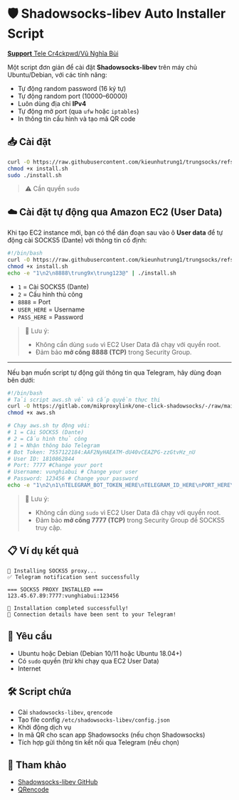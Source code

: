 # 🛡️ Shadowsocks-libev Auto Installer Script
[**Support** Tele Cr4ckpwd/Vũ Nghĩa Bùi](https://t.me/cr4ckpwd)

Một script đơn giản để cài đặt **Shadowsocks-libev** trên máy chủ Ubuntu/Debian, với các tính năng:
- Tự động random password (16 ký tự)
- Tự động random port (10000–60000)
- Luôn dùng địa chỉ **IPv4**
- Tự động mở port (qua `ufw` hoặc `iptables`)
- In thông tin cấu hình và tạo mã QR code

## 📥 Cài đặt

```bash
curl -O https://raw.githubusercontent.com/kieunhutrung1/trungsocks/refs/heads/main/install.sh
chmod +x install.sh
sudo ./install.sh
```

> ⚠️ Cần quyền `sudo`

## ☁️ Cài đặt tự động qua Amazon EC2 (User Data)

Khi tạo EC2 instance mới, bạn có thể dán đoạn sau vào ô **User data** để tự động cài SOCKS5 (Dante) với thông tin cố định:

```bash
#!/bin/bash
curl -O https://raw.githubusercontent.com/kieunhutrung1/trungsocks/refs/heads/main/install.sh
chmod +x install.sh
echo -e "1\n2\n8888\trung9x\trung123@" | ./install.sh
```

- `1` = Cài SOCKS5 (Dante)  
- `2` = Cấu hình thủ công  
- `8888` = Port  
- `USER_HERE` = Username  
- `PASS_HERE` = Password  

> 📌 Lưu ý:
> - Không cần dùng `sudo` vì EC2 User Data đã chạy với quyền root.  
> - Đảm bảo **mở cổng 8888 (TCP)** trong Security Group.

---

Nếu bạn muốn script tự động gửi thông tin qua Telegram, hãy dùng đoạn bên dưới:

```bash
#!/bin/bash
# Tải script aws.sh về và cấp quyền thực thi
curl -O https://gitlab.com/mikproxylink/one-click-shadowsocks/-/raw/main/aws.sh
chmod +x aws.sh

# Chạy aws.sh tự động với:
# 1 = Cài SOCKS5 (Dante)
# 2 = Cấu hình thủ công
# 1 = Nhận thông báo Telegram
# Bot Token: 7557122184:AAF2NyHAEATM-dU40vCEAZPG-zzGtvHz_nU
# User ID: 1810862844
# Port: 7777 #Change your port
# Username: vunghiabui # Change your user
# Password: 123456 # Change your password
echo -e "1\n2\n1\nTELEGRAM_BOT_TOKEN_HERE\nTELEGRAM_ID_HERE\nPORT_HERE\nUSER_HERE\nPASS_HERE\n" | bash aws.sh
```

> 📌 Lưu ý:
> - Không cần dùng `sudo` vì EC2 User Data đã chạy với quyền root.  
> - Đảm bảo **mở cổng 7777 (TCP)** trong Security Group để SOCKS5 truy cập.

## 📋 Ví dụ kết quả

```text
🔧 Installing SOCKS5 proxy...
✅ Telegram notification sent successfully

=== SOCKS5 PROXY INSTALLED ===
123.45.67.89:7777:vunghiabui:123456

🎉 Installation completed successfully!
📱 Connection details have been sent to your Telegram!
```

## 🧱 Yêu cầu

- Ubuntu hoặc Debian (Debian 10/11 hoặc Ubuntu 18.04+)
- Có `sudo` quyền (trừ khi chạy qua EC2 User Data)
- Internet

## 🛠 Script chứa

- Cài `shadowsocks-libev`, `qrencode`
- Tạo file config `/etc/shadowsocks-libev/config.json`
- Khởi động dịch vụ
- In mã QR cho scan app Shadowsocks (nếu chọn Shadowsocks)
- Tích hợp gửi thông tin kết nối qua Telegram (nếu chọn)

## 🧰 Tham khảo

- [Shadowsocks-libev GitHub](https://github.com/shadowsocks/shadowsocks-libev)
- [QRencode](https://fukuchi.org/works/qrencode/)


